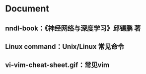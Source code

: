 # Document
## nndl-book：《神经网络与深度学习》邱锡鹏 著
## Linux command：Unix/Linux 常见命令
## vi-vim-cheat-sheet.gif：常见vim
